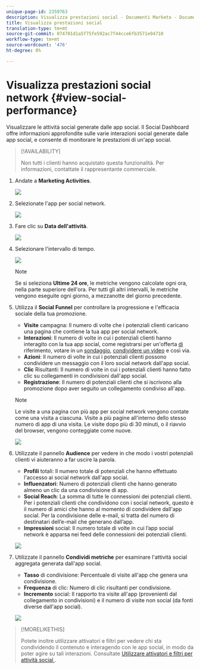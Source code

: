 ```yaml
---
unique-page-id: 2359763
description: Visualizza prestazioni social - Documenti Marketo - Documentazione prodotto
title: Visualizza prestazioni social
translation-type: tm+mt
source-git-commit: 074701d1a5f75fe592ac7f44cce6fb3571e94710
workflow-type: tm+mt
source-wordcount: '476'
ht-degree: 0%

---
```



# Visualizza prestazioni social network {#view-social-performance}

Visualizzare le attività social generate dalle app social. Il Social Dashboard offre informazioni approfondite sulle varie interazioni social generate dalle app social, e consente di monitorare le prestazioni di un&#39;app social.

>[!AVAILABILITY]
>
>Non tutti i clienti hanno acquistato questa funzionalità. Per informazioni, contattate il rappresentante commerciale.

1. Andate a **Marketing Activities**.

   ![](assets/login-marketing-activities.png)

1. Selezionate l&#39;app per social network.

   ![](assets/image2014-9-23-17-3a10-3a13.png)

1. Fare clic su **Data dell&#39;attività**.

   ![](assets/image2014-9-23-17-3a10-3a22.png)

1. Selezionare l&#39;intervallo di tempo.

   ![](assets/image2014-9-23-17-3a10-3a35.png)

   >[!NOTE]
   >
   >Se si seleziona **Ultime 24 ore**, le metriche vengono calcolate ogni ora, nella parte superiore dell&#39;ora. Per tutti gli altri intervalli, le metriche vengono eseguite ogni giorno, a mezzanotte del giorno precedente.

1. Utilizza il **Social Funnel** per controllare la progressione e l&#39;efficacia sociale della tua promozione.

   * **Visite** campagna: Il numero di volte che i potenziali clienti caricano una pagina che contiene la tua app per social network.
   * **Interazioni**: Il numero di volte in cui i potenziali clienti hanno interagito con la tua app social, come registrarsi per un&#39;offerta [ di ](/help/marketo/product-docs/demand-generation/social/referral-offers/create-a-referral-offer.md)riferimento, votare in un  [sondaggio](/help/marketo/product-docs/demand-generation/social/creating-a-poll/create-a-poll.md),  [condividere un video](/help/marketo/product-docs/demand-generation/landing-pages/free-form-landing-pages/add-a-video-to-a-free-form-landing-page.md) e così via.
   * **Azioni**: Il numero di volte in cui i potenziali clienti possono condividere un messaggio con il loro social network dall&#39;app social.
   * **Clic** Risultanti: Il numero di volte in cui i potenziali clienti hanno fatto clic su collegamenti in condivisioni dall&#39;app social.
   * **Registrazione**: Il numero di potenziali clienti che si iscrivono alla promozione dopo aver seguito un collegamento condiviso all&#39;app.

   >[!NOTE]
   >
   >Le visite a una pagina con più app per social network vengono contate come una visita a ciascuna. Visite a più pagine all&#39;interno dello stesso numero di app di una visita. Le visite dopo più di 30 minuti, o il riavvio del browser, vengono conteggiate come nuove.

   ![](assets/image2014-9-23-17-3a11-3a16.png)

1. Utilizzate il pannello **Audience** per vedere in che modo i vostri potenziali clienti vi aiuteranno a far uscire la parola.

   * **Profili** totali: Il numero totale di potenziali che hanno effettuato l&#39;accesso ai social network dall&#39;app social.
   * **Influenzatori**: Numero di potenziali clienti che hanno generato almeno un clic da una condivisione di app.
   * **Social Reach**: La somma di tutte le connessioni dei potenziali clienti. Per i potenziali clienti che condividono con i social network, questo è il numero di amici che hanno al momento di condividere dall&#39;app social. Per la condivisione delle e-mail, si tratta del numero di destinatari dell’e-mail che generano dall’app.
   * **Impressioni** social: Il numero totale di volte in cui l’app social network è apparsa nei feed delle connessioni dei potenziali clienti.

   ![](assets/image2014-9-23-17-3a11-3a26.png)

1. Utilizzate il pannello **Condividi metriche** per esaminare l&#39;attività social aggregata generata dall&#39;app social.

   * **Tasso** di condivisione: Percentuale di visite all&#39;app che genera una condivisione.
   * **Frequenza** di clic: Numero di clic risultanti per condivisione.
   * **Incremento** social: Il rapporto tra visite all&#39;app (provenienti dal collegamento in condivisioni) e il numero di visite non social (da fonti diverse dall&#39;app social).

   ![](assets/image2014-9-23-17-3a11-3a35.png)

>[!MORELIKETHIS]
>
>Potete inoltre utilizzare attivatori e filtri per vedere chi sta condividendo il contenuto e interagendo con le app social, in modo da poter agire su tali interazioni. Consultate [Utilizzare attivatori e filtri per attività social ](/help/marketo/product-docs/demand-generation/social/social-functions/triggers-and-filters-for-social-activities.md).
